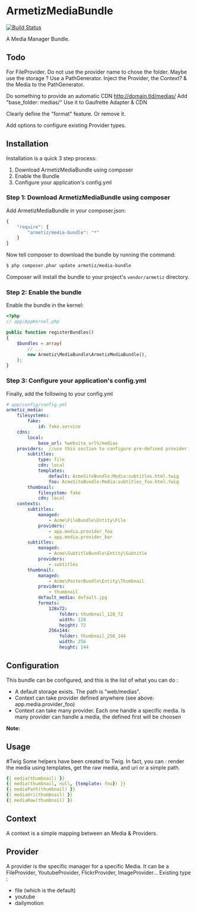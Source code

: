 ArmetizMediaBundle
=====================

[![Build Status](https://secure.travis-ci.org/armetiz/ArmetizMediaBundle.png)](http://travis-ci.org/armetiz/ArmetizMediaBundle)

A Media Manager Bundle.

## Todo
For FileProvider. Do not use the provider name to chose the folder. Maybe use the storage ?
Use a PathGenerator. Inject the Provider, the Context? & the Media to the PathGenerator.

Do something to provide an automatic CDN http://domain.tld/medias/
Add "base_folder: medias/"
Use it to Gaufrette Adapter & CDN

Clearly define the "format" feature. Or remove it.

Add options to configure existing Provider types.

## Installation

Installation is a quick 3 step process:

1. Download ArmetizMediaBundle using composer
2. Enable the Bundle
3. Configure your application's config.yml

### Step 1: Download ArmetizMediaBundle using composer

Add ArmetizMediaBundle in your composer.json:

```js
{
    "require": {
        "armetiz/media-bundle": "*"
    }
}
```

Now tell composer to download the bundle by running the command:

``` bash
$ php composer.phar update armetiz/media-bundle
```

Composer will install the bundle to your project's `vendor/armetiz` directory.

### Step 2: Enable the bundle

Enable the bundle in the kernel:

``` php
<?php
// app/AppKernel.php

public function registerBundles()
{
    $bundles = array(
        // ...
        new Armetiz\MediaBundle\ArmetizMediaBundle(),
    );
}
```
### Step 3: Configure your application's config.yml

Finally, add the following to your config.yml

``` yaml
# app/config/config.yml
armetiz_media:
    filesystems:
        fake:
            id: fake.service
    cdns: 
        local:
            base_url: %website_url%/medias
    providers:  //use this section to configure pre-defined provider
        subtitles:
            type: file
            cdn: local
            templates:
                default: AcmeSiteBundle:Media:subtitles.html.twig
                foo: AcmeSiteBundle:Media:subtitles_foo.html.twig
        thumbnail:
            filesystem: fake
            cdn: local
    contexts:
        subtitles:
            managed: 
                - Acme\FileBundle\Entity\File
            providers: 
                - app.media.provider_foo
                - app.media.provider_bar
        subtitles:
            managed: 
                - Acme\SubtitleBundle\Entity\Subtitle
            providers: 
                - subtitles
        thumbnail:
            managed: 
                - Acme\PosterBundle\Entity\Thumbnail
            providers: 
                - thumbnail
            default_media: default.jpg
            formats:
                128x72:
                    folder: thumbnail_128_72
                    width: 128
                    height: 72
                256x144:
                    folder: thumbnail_256_144
                    width: 256
                    height: 144
```

## Configuration
This bundle can be configured, and this is the list of what you can do :
- A default storage exists. The path is "web/medias".
- Context can take provider defined anywhere (see above: app.media.provider_foo)
- Context can take many provider. Each one handle a specific media. Is many provider can handle a media, the defined first will be choosen

**Note:**

## Usage
#Twig
Some helpers have been created to Twig. In fact, you can : render the media using templates, get the raw media, and uri or a simple path. 

``` yaml
{{ media(thumbnail) }}
{{ media(thumbnail, null, {template: foo}) }}
{{ mediaPath(thumbnail) }}
{{ mediaUri(thumbnail) }}
{{ mediaRaw(thumbnail) }}
```

## Context
A context is a simple mapping between an Media & Providers.

## Provider
A provider is the specific manager for a specific Media. It can be a FileProvider, YoutubeProvider, FlickrProvider, ImageProvider...
Existing type :
* file (which is the default)
* youtube
* dailymotion